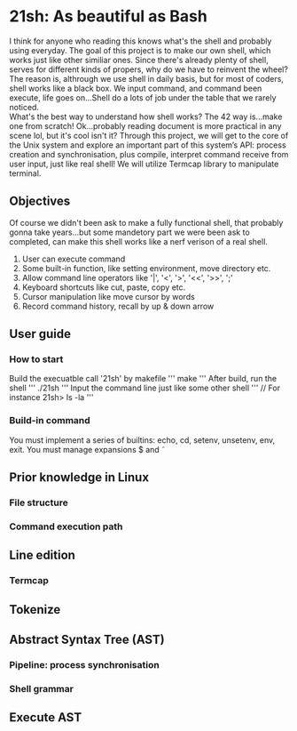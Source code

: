 # 21sh: As beautiful as Bash
I think for anyone who reading this knows what's the shell and probably using everyday. The goal of this project is to make our own shell, which works just like other similiar ones. Since there's already plenty of shell, serves for different kinds of propers, why do we have to reinvent the wheel? The reason is, althrough we use shell in daily basis, but for most of coders, shell works like a black box. We input command, and command been execute, life goes on...Shell do a lots of job under the table that we rarely noticed. <br>
What's the best way to understand how shell works? The 42 way is...make one from scratch! Ok...probably reading document is more practical in any scene lol, but it's cool isn't it? Through this project, we will get to the core of the Unix system and explore an important part of this system’s API: process creation and synchronisation, plus compile, interpret command receive from user input, just like real shell! We will utilize Termcap library to manipulate terminal.

## Objectives
Of course we didn't been ask to make a fully functional shell, that probably gonna take years...but some mandetory part we were been ask to completed, can make this shell works like a nerf verison of a real shell.<br>

1. User can execute command
2. Some built-in function, like setting environment, move directory etc.
3. Allow command line operators like '|', '<', '>', '<<', '>>', ';'
4. Keyboard shortcuts like cut, paste, copy etc.
5. Cursor manipulation like move cursor by words
6. Record command history, recall by up & down arrow

## User guide

### How to start
Build the execuatble call '21sh' by makefile
'''
make
'''
After build, run the shell
'''
./21sh
'''
Input the command line just like some other shell
'''
// For instance
21sh> ls -la
'''

### Build-in command
You must implement a series of builtins: echo, cd, setenv, unsetenv, env, exit.
You must manage expansions $ and  ̃


## Prior knowledge in Linux

### File structure

### Command execution path




## Line edition

### Termcap




## Tokenize






## Abstract Syntax Tree (AST)

### Pipeline: process synchronisation

### Shell grammar







## Execute AST
